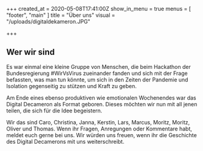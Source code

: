 +++
created_at = 2020-05-08T17:41:00Z
show_in_menu = true
menus = [ "footer", "main" ]
title = "Über uns"
visual = "/uploads/digitaldekameron.JPG"

+++
## Wer wir sind

Es war einmal eine kleine Gruppe von Menschen, die beim Hackathon der Bundesregierung #WirVsVirus zueinander fanden und sich mit der Frage befassten, was man tun könnte, um sich in den Zeiten der Pandemie und Isolation gegenseitig zu stützen und Kraft zu geben.

Am Ende eines ebenso produktiven wie emotionalen Wochenendes war das Digital Decameron als Format geboren. Dieses möchten wir nun mit all jenen teilen, die sich für die Idee begeistern.

Wir das sind Caro, Christina, Janna, Kerstin, Lars, Marcus, Moritz, Moritz, Oliver und Thomas. Wenn ihr Fragen, Anregungen oder Kommentare habt, meldet euch gerne bei uns. Wir würden uns freuen, wenn ihr die Geschichte des Digital Decamerons mit uns weiterschreibt.
